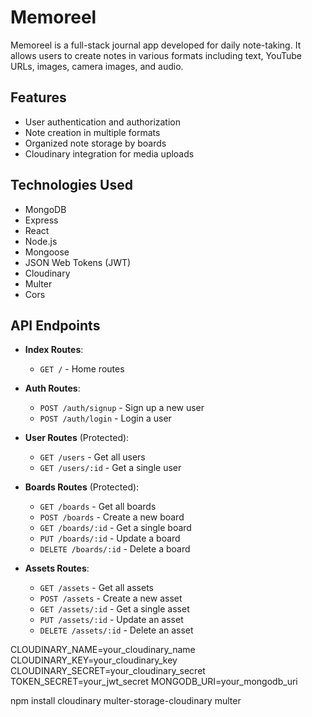 # Memoreel

Memoreel is a full-stack journal app developed for daily note-taking. It allows users to create notes in various formats including text, YouTube URLs, images, camera images, and audio.

## Features

- User authentication and authorization
- Note creation in multiple formats
- Organized note storage by boards
- Cloudinary integration for media uploads

## Technologies Used

- MongoDB
- Express
- React
- Node.js
- Mongoose
- JSON Web Tokens (JWT)
- Cloudinary
- Multer
- Cors

## API Endpoints

- **Index Routes**:

  - `GET /` - Home routes

- **Auth Routes**:

  - `POST /auth/signup` - Sign up a new user
  - `POST /auth/login` - Login a user

- **User Routes** (Protected):

  - `GET /users` - Get all users
  - `GET /users/:id` - Get a single user

- **Boards Routes** (Protected):

  - `GET /boards` - Get all boards
  - `POST /boards` - Create a new board
  - `GET /boards/:id` - Get a single board
  - `PUT /boards/:id` - Update a board
  - `DELETE /boards/:id` - Delete a board

- **Assets Routes**:
  - `GET /assets` - Get all assets
  - `POST /assets` - Create a new asset
  - `GET /assets/:id` - Get a single asset
  - `PUT /assets/:id` - Update an asset
  - `DELETE /assets/:id` - Delete an asset

CLOUDINARY_NAME=your_cloudinary_name
CLOUDINARY_KEY=your_cloudinary_key
CLOUDINARY_SECRET=your_cloudinary_secret
TOKEN_SECRET=your_jwt_secret
MONGODB_URI=your_mongodb_uri

npm install cloudinary multer-storage-cloudinary multer
